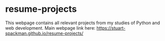 # resume-projects

This webpage contains all relevant projects from my studies of Python and web development. 
Main webpage link here: https://stuart-spackman.github.io/resume-projects/